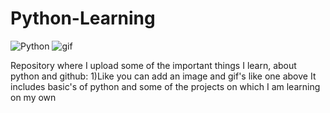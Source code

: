 # Python-Learning
![Python](https://www.python.org/static/community_logos/python-logo.png)
![gif](https://tenor.com/view/python-powered-logo-programming-language-gif-16957606)


Repository where I upload some of the important things I learn,
about python and github:
1)Like you can add an image and gif's like one above
It includes basic's of python and some of the projects on which I am learning on my own
